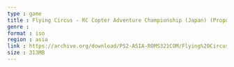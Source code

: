 ```yaml
---
type : game
title : Flying Circus - RC Copter Adventure Championship (Japan) (Propo-gata Controller Doukonban)
genre : 
format : iso
region : asia
link : https://archive.org/download/PS2-ASIA-ROMS321COM/Flying%20Circus%20-%20RC%20Copter%20Adventure%20Championship%20%28Japan%29%20%28Propo-gata%20Controller%20Doukonban%29.7z
size : 313MB
---
```

